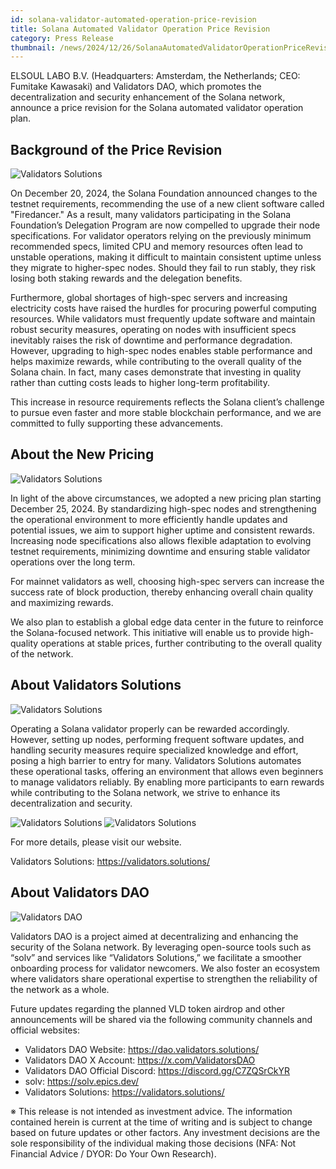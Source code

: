 ```yaml
---
id: solana-validator-automated-operation-price-revision
title: Solana Automated Validator Operation Price Revision
category: Press Release
thumbnail: /news/2024/12/26/SolanaAutomatedValidatorOperationPriceRevisionEN.jpg
---
```


ELSOUL LABO B.V. (Headquarters: Amsterdam, the Netherlands; CEO: Fumitake
Kawasaki) and Validators DAO, which promotes the decentralization and security
enhancement of the Solana network, announce a price revision for the Solana
automated validator operation plan.

## Background of the Price Revision

![Validators Solutions](/news/2024/12/26/UpdateFromSolana.jpg)

On December 20, 2024, the Solana Foundation announced changes to the testnet
requirements, recommending the use of a new client software called "Firedancer."
As a result, many validators participating in the Solana Foundation’s Delegation
Program are now compelled to upgrade their node specifications. For validator
operators relying on the previously minimum recommended specs, limited CPU and
memory resources often lead to unstable operations, making it difficult to
maintain consistent uptime unless they migrate to higher-spec nodes. Should they
fail to run stably, they risk losing both staking rewards and the delegation
benefits.

Furthermore, global shortages of high-spec servers and increasing electricity
costs have raised the hurdles for procuring powerful computing resources. While
validators must frequently update software and maintain robust security
measures, operating on nodes with insufficient specs inevitably raises the risk
of downtime and performance degradation. However, upgrading to high-spec nodes
enables stable performance and helps maximize rewards, while contributing to the
overall quality of the Solana chain. In fact, many cases demonstrate that
investing in quality rather than cutting costs leads to higher long-term
profitability.

This increase in resource requirements reflects the Solana client’s challenge to
pursue even faster and more stable blockchain performance, and we are committed
to fully supporting these advancements.

## About the New Pricing

![Validators Solutions](/news/2024/12/26/ValidatorsSolutionsPriceListEN.jpg)

In light of the above circumstances, we adopted a new pricing plan starting
December 25, 2024. By standardizing high-spec nodes and strengthening the
operational environment to more efficiently handle updates and potential issues,
we aim to support higher uptime and consistent rewards. Increasing node
specifications also allows flexible adaptation to evolving testnet requirements,
minimizing downtime and ensuring stable validator operations over the long term.

For mainnet validators as well, choosing high-spec servers can increase the
success rate of block production, thereby enhancing overall chain quality and
maximizing rewards.

We also plan to establish a global edge data center in the future to reinforce
the Solana-focused network. This initiative will enable us to provide
high-quality operations at stable prices, further contributing to the overall
quality of the network.

## About Validators Solutions

![Validators Solutions](/news/2024/12/26/ValidatorsSolutions.jpg)

Operating a Solana validator properly can be rewarded accordingly. However,
setting up nodes, performing frequent software updates, and handling security
measures require specialized knowledge and effort, posing a high barrier to
entry for many. Validators Solutions automates these operational tasks, offering
an environment that allows even beginners to manage validators reliably. By
enabling more participants to earn rewards while contributing to the Solana
network, we strive to enhance its decentralization and security.

![Validators Solutions](/news/2024/12/26/WhatIsValidatorEN.jpg)
![Validators Solutions](/news/2024/12/26/HowToStartEarningEN.jpg)

For more details, please visit our website.

Validators Solutions: https://validators.solutions/

## About Validators DAO

![Validators DAO](/news/2024/12/25/ValidatorsDAO.jpg)

Validators DAO is a project aimed at decentralizing and enhancing the security
of the Solana network. By leveraging open-source tools such as “solv” and
services like “Validators Solutions,” we facilitate a smoother onboarding
process for validator newcomers. We also foster an ecosystem where validators
share operational expertise to strengthen the reliability of the network as a
whole.

Future updates regarding the planned VLD token airdrop and other announcements
will be shared via the following community channels and official websites:

- Validators DAO Website: https://dao.validators.solutions/
- Validators DAO X Account: https://x.com/ValidatorsDAO
- Validators DAO Official Discord: https://discord.gg/C7ZQSrCkYR
- solv: https://solv.epics.dev/
- Validators Solutions: https://validators.solutions/

※ This release is not intended as investment advice. The information contained
herein is current at the time of writing and is subject to change based on
future updates or other factors. Any investment decisions are the sole
responsibility of the individual making those decisions (NFA: Not Financial
Advice / DYOR: Do Your Own Research).

